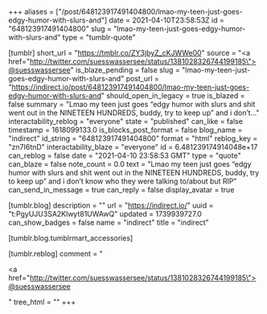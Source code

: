 +++
aliases = ["/post/648123917491404800/lmao-my-teen-just-goes-edgy-humor-with-slurs-and"]
date = 2021-04-10T23:58:53Z
id = "648123917491404800"
slug = "lmao-my-teen-just-goes-edgy-humor-with-slurs-and"
type = "tumblr-quote"

[tumblr]
short_url = "https://tmblr.co/ZY3jbyZ_cKJWWe00"
source = "<a href=\"http://twitter.com/suesswassersee/status/1381028326744199185\">@suesswassersee</a>"
is_blaze_pending = false
slug = "lmao-my-teen-just-goes-edgy-humor-with-slurs-and"
post_url = "https://indirect.io/post/648123917491404800/lmao-my-teen-just-goes-edgy-humor-with-slurs-and"
should_open_in_legacy = true
is_blazed = false
summary = "Lmao my teen just goes “edgy humor with slurs and shit went out in the NINETEEN HUNDREDS, buddy, try to keep up” and i don’t..."
interactability_reblog = "everyone"
state = "published"
can_like = false
timestamp = 1618099133.0
is_blocks_post_format = false
blog_name = "indirect"
id_string = "648123917491404800"
format = "html"
reblog_key = "zn7I6tnD"
interactability_blaze = "everyone"
id = 6.481239174914048e+17
can_reblog = false
date = "2021-04-10 23:58:53 GMT"
type = "quote"
can_blaze = false
note_count = 0.0
text = "Lmao my teen just goes &ldquo;edgy humor with slurs and shit went out in the NINETEEN HUNDREDS, buddy, try to keep up&rdquo; and i don&rsquo;t know who they were talking to/about but RIP"
can_send_in_message = true
can_reply = false
display_avatar = true

[tumblr.blog]
description = ""
url = "https://indirect.io/"
uuid = "t:PgyUJU3SA2Klwyt81UWAwQ"
updated = 1739939727.0
can_show_badges = false
name = "indirect"
title = "indirect"

[tumblr.blog.tumblrmart_accessories]

[tumblr.reblog]
comment = "<p><a href=\"http://twitter.com/suesswassersee/status/1381028326744199185\">@suesswassersee</a></p>"
tree_html = ""
+++
